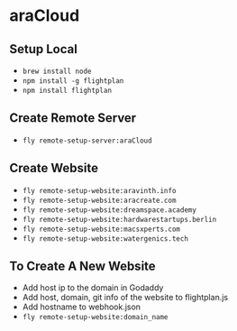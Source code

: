 # araCloud

## Setup Local
- `brew install node`
- `npm install -g flightplan`
- `npm install flightplan`

## Create Remote Server
- `fly remote-setup-server:araCloud`

## Create Website
- `fly remote-setup-website:aravinth.info`
- `fly remote-setup-website:aracreate.com`
- `fly remote-setup-website:dreamspace.academy`
- `fly remote-setup-website:hardwarestartups.berlin`
- `fly remote-setup-website:macsxperts.com`
- `fly remote-setup-website:watergenics.tech`


## To Create A New Website
- Add host ip to the domain in Godaddy
- Add host, domain, git info of the website to flightplan.js
- Add hostname to webhook.json
- `fly remote-setup-website:domain_name`
